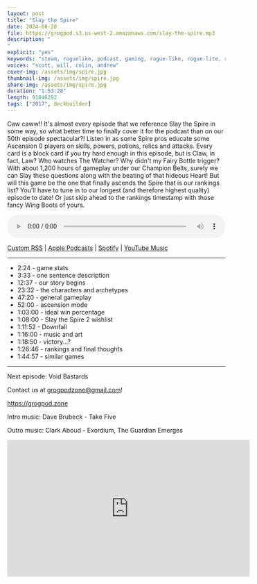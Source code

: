 ```yaml
---
layout: post
title: "Slay the Spire"
date: 2024-08-28
file: https://grogpod.s3.us-west-2.amazonaws.com/slay-the-spire.mp3
description: "
"
explicit: "yes" 
keywords: "steam, roguelike, podcast, gaming, rogue-like, rogue-lite, roguelite"
voices: "scott, will, colin, andrew"
cover-img: /assets/img/spire.jpg
thumbnail-img: /assets/img/spire.jpg
share-img: /assets/img/spire.jpg
duration: "1:53:28"
length: 91846292 
tags: ["2017", deckbuilder]
---
```


Caw caww!! It's almost every episode that we reference Slay the Spire in some way, so what better time to finally cover it for the podcast than on our 50th episode spectacular?! Listen in as some Spire pros educate some Ascension 0 players on skills, powers, potions, relics and attacks. Every card is a block card if you try hard enough in this episode, but is Claw, in fact, Law? Who watches The Watcher? Why didn't my Fairy Bottle trigger? With about 1,200 hours of gameplay under our Champion Belts, surely we can Slay these questions along with the beating of that hideous Heart! But will this game be the one that finally ascends the Spire that is our rankings list? You'll have to tune in to our longest (and therefore highest quality) episode to date! Or just skip ahead to the rankings timestamp with those fancy Wing Boots of yours.




<div class="container">
  <audio controls style="width: 100%;">
    <source src="https://grogpod.s3.us-west-2.amazonaws.com/slay-the-spire.mp3" type="audio/mpeg">
  </audio>
</div>

[Custom RSS](https://grogpod.zone/feed.xml) | [Apple Podcasts](https://podcasts.apple.com/us/podcast/grogpod/id1650474911) | [Spotify](https://open.spotify.com/show/655SEhPUWIC77oO3hILe0b) | [YouTube Music](https://music.youtube.com/playlist?list=PL-ShOmyMvd4jYFChE6tgj0JYG8RKK4xe0) 

---
* 2:24 - game stats
* 3:33 - one sentence description
* 12:37 - our story begins
* 23:32 - the characters and archetypes
* 47:20 - general gameplay
* 52:00 - ascension mode
* 1:03:00 - ideal win percentage
* 1:08:00 - Slay the Spire 2 wishlist
* 1:11:52 - Downfall
* 1:16:00 - music and art
* 1:18:50 - victory...?
* 1:26:46 - rankings and final thoughts
* 1:44:57 - similar games

---



Next episode: Void Bastards

Contact us at grogpodzone@gmail.com!

https://grogpod.zone

Intro music: Dave Brubeck - Take Five

Outro music: Clark Aboud - Exordium, The Guardian Emerges

<div class="embed-responsive embed-responsive-16by9">
<iframe width="560" height="315" src="https://www.youtube.com/embed/xxxxxx" title="YouTube video player" frameborder="0" allow="accelerometer; autoplay; clipboard-write; encrypted-media; gyroscope; picture-in-picture" allowfullscreen></iframe>
</div>
